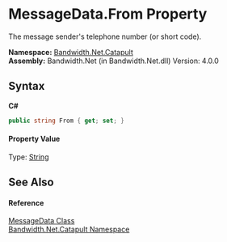﻿# MessageData.From Property 
 

The message sender's telephone number (or short code).

**Namespace:**&nbsp;<a href ="N_Bandwidth_Net_Catapult.md">Bandwidth.Net.Catapult</a><br />**Assembly:**&nbsp;Bandwidth.Net (in Bandwidth.Net.dll) Version: 4.0.0

## Syntax

**C#**<br />
``` C#
public string From { get; set; }
```


#### Property Value
Type: <a href="http://msdn2.microsoft.com/en-us/library/s1wwdcbf" target="_blank">String</a>

## See Also


#### Reference
<a href ="T_Bandwidth_Net_Catapult_MessageData.md">MessageData Class</a><br /><a href ="N_Bandwidth_Net_Catapult.md">Bandwidth.Net.Catapult Namespace</a><br />